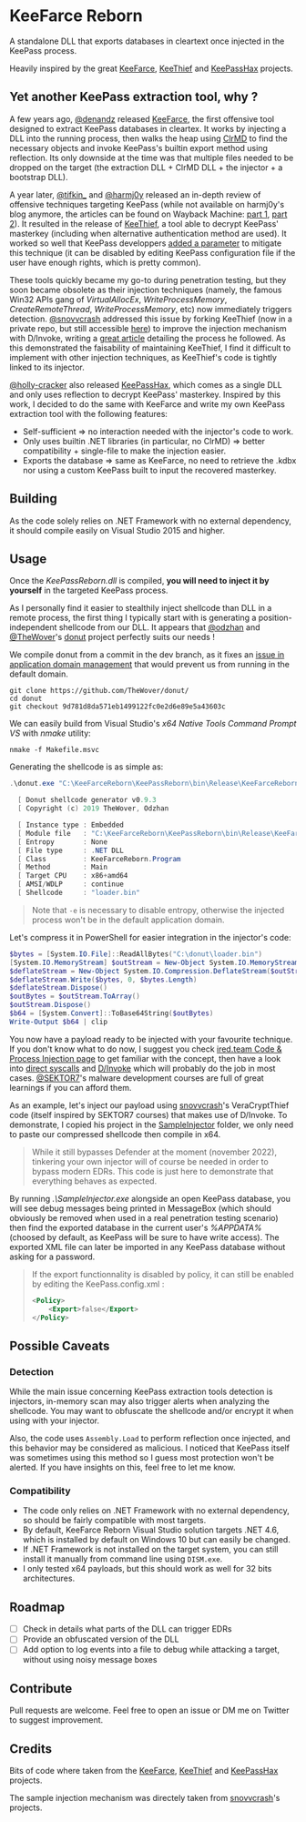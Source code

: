 # KeeFarce Reborn

A standalone DLL that exports databases in cleartext once injected in the KeePass process. 

Heavily inspired by the great [KeeFarce](https://github.com/denandz/KeeFarce), [KeeThief](https://github.com/GhostPack/KeeThief) and [KeePassHax](https://github.com/HoLLy-HaCKeR/KeePassHax) projects.

## Yet another KeePass extraction tool, why ?

A few years ago, [@denandz](https://github.com/denandz) released [KeeFarce](https://github.com/denandz/KeeFarce), the first offensive tool designed to extract KeePass databases in cleartex. It works by injecting a DLL into the running process, then walks the heap using [ClrMD](https://github.com/microsoft/clrmd) to find the necessary objects and invoke KeePass's builtin export method using reflection. Its only downside at the time was that multiple files needed to be dropped on the target (the extraction DLL + ClrMD DLL + the injector + a bootstrap DLL).

A year later, [@tifkin_](https://twitter.com/tifkin_) and [@harmj0y](https://twitter.com/harmj0y) released an in-depth review of offensive techniques targeting KeePass (while not available on harmj0y's blog anymore, the articles can be found on Wayback Machine: [part 1](https://web.archive.org/web/20220123003835/http://www.harmj0y.net/blog/redteaming/a-case-study-in-attacking-keepass/), [part 2](https://web.archive.org/web/20220122225230/http://www.harmj0y.net/blog/redteaming/keethief-a-case-study-in-attacking-keepass-part-2/)). It resulted in the release of [KeeThief](https://github.com/GhostPack/KeeThief), a tool able to decrypt KeePass' masterkey (including when alternative authentication method are used). It worked so well that KeePass developpers [added a parameter](https://sourceforge.net/p/keepass/discussion/329220/thread/62b0b650/) to mitigate this technique (it can be disabled by editing KeePass configuration file if the user have enough rights, which is pretty common).

These tools quickly became my go-to during penetration testing, but they soon became obsolete as their injection techniques (namely, the famous Win32 APIs gang of *VirtualAllocEx*, *WriteProcessMemory*, *CreateRemoteThread*, *WriteProcessMemory*, etc) now immediately triggers detection. [@snovvcrash](https://twitter.com/snovvcrash) addressed this issue by forking KeeThief (now in a private repo, but still accessible [here](https://github.com/d3lb3/KeeThief)) to improve the injection mechanism with D/Invoke, writing a [great article](https://hackmag.com/coding/keethief/) detailing the process he followed. As this demonstrated the faisability of maintaining KeeThief, I find it difficult to implement with other injection techniques, as KeeThief's code is tightly linked to its injector.

[@holly-cracker](https://github.com/holly-hacker) also released [KeePassHax](https://github.com/HoLLy-HaCKeR/KeePassHax), which comes as a single DLL and only uses reflection to decrypt KeePass' masterkey. Inspired by this work, I decided to do the same with KeeFarce and write my own KeePass extraction tool with the following features:

- Self-sufficient ⇒ no interaction needed with the injector's code to work.
- Only uses builtin .NET libraries (in particular, no ClrMD) ⇒ better compatibility + single-file to make the injection easier.
- Exports the database ⇒ same as KeeFarce, no need to retrieve the .kdbx nor using a custom KeePass built to input the recovered masterkey.

## Building

As the code solely relies on .NET Framework with no external dependency, it should compile easily on Visual Studio 2015 and higher.

## Usage

Once the *KeePassReborn.dll* is compiled, **you will need to inject it by yourself** in the targeted KeePass process.

As I personally find it easier to stealthily inject shellcode than DLL in a remote process, the first thing I typically start with is generating a position-independent shellcode from our DLL. It appears that [@odzhan](https://twitter.com/modexpblog?lang=fr) and [@TheWover](https://twitter.com/thewover)'s [donut](https://github.com/TheWover/donut) project perfectly suits our needs !

We compile donut from a commit in the dev branch, as it fixes an [issue in application domain management](https://github.com/TheWover/donut/issues/44) that would prevent us from running in the default domain.

```
git clone https://github.com/TheWover/donut/
cd donut
git checkout 9d781d8da571eb1499122fc0e2d6e89e5a43603c
```

We can easily build from Visual Studio's *x64 Native Tools Command Prompt VS* with *nmake* utility:

```
nmake -f Makefile.msvc
```

Generating the shellcode is as simple as:

```powershell
.\donut.exe "C:\KeeFarceReborn\KeePassReborn\bin\Release\KeeFarceReborn.dll" -c KeeFarceReborn.Program -m Main -e 1

  [ Donut shellcode generator v0.9.3
  [ Copyright (c) 2019 TheWover, Odzhan

  [ Instance type : Embedded
  [ Module file   : "C:\KeeFarceReborn\KeePassReborn\bin\Release\KeeFarceReborn.dll"
  [ Entropy       : None
  [ File type     : .NET DLL
  [ Class         : KeeFarceReborn.Program
  [ Method        : Main
  [ Target CPU    : x86+amd64
  [ AMSI/WDLP     : continue
  [ Shellcode     : "loader.bin"
```

> Note that `-e` is necessary to disable entropy, otherwise the injected process won't be in the default application domain.

Let's compress it in PowerShell for easier integration in the injector's code:

```powershell
$bytes = [System.IO.File]::ReadAllBytes("C:\donut\loader.bin")
[System.IO.MemoryStream] $outStream = New-Object System.IO.MemoryStream
$deflateStream = New-Object System.IO.Compression.DeflateStream($outStream, [System.IO.Compression.CompressionLevel]::Optimal)
$deflateStream.Write($bytes, 0, $bytes.Length)
$deflateStream.Dispose()
$outBytes = $outStream.ToArray()
$outStream.Dispose()
$b64 = [System.Convert]::ToBase64String($outBytes)
Write-Output $b64 | clip
```

You now have a payload ready to be injected with your favourite technique. If you don't know what to do now, I suggest you check [ired.team Code & Process Injection page](https://www.ired.team/offensive-security/code-injection-process-injection) to get familiar with the concept, then have a look into [direct syscalls](https://jhalon.github.io/utilizing-syscalls-in-csharp-2/) and [D/Invoke](https://thewover.github.io/Dynamic-Invoke/) which will probably do the job in most cases. [@SEKTOR7](https://institute.sektor7.net/)'s malware development courses are full of great learnings if you can afford them. 

As an example, let's inject our payload using [snovvcrash](https://twitter.com/snovvcrash)'s VeraCryptThief code (itself inspired by  SEKTOR7 courses) that makes use of D/Invoke. To demonstrate, I copied his project in the [SampleInjector](https://github.com/d3lb3/KeeFarceReborn/tree/main/SampleInjector) folder, we only need to paste our compressed shellcode then compile in x64.

> While it still bypasses Defender at the moment (november 2022), tinkering your own injector will of course be needed in order to bypass modern EDRs. This code is just here to demonstrate that everything behaves as expected.

By running *.\SampleInjector.exe* alongside an open KeePass database, you will see debug messages being printed in MessageBox (which should obviously be removed when used in a real penetration testing scenario) then find the exported database in the current user's *%APPDATA%* (choosed by default, as KeePass will be sure to have write access). The exported XML file can later be imported in any KeePass database without asking for a password.

>  If the export functionnality is disabled by policy, it can still be enabled by editing the KeePass.config.xml :
>
> ```xml
> <Policy>
>     <Export>false</Export>
> </Policy>
> ```

## Possible Caveats

### Detection

While the main issue concerning KeePass extraction tools detection is injectors, in-memory scan may also trigger alerts when analyzing the shellcode. You may want to obfuscate the shellcode and/or encrypt it when using with your injector.

Also, the code uses `Assembly.Load` to perform reflection once injected, and this behavior may be considered as malicious. I noticed that KeePass itself was sometimes using this method so I guess most protection won't be alerted. If you have insights on this, feel free to let me know.

### Compatibility

- The code only relies on .NET Framework with no external dependency, so should be fairly compatible with most targets.
- By default, KeeFarce Reborn Visual Studio solution targets .NET 4.6, which is installed by default on Windows 10 but can easily be changed.
- If .NET Framework is not installed on the target system, you can still install it manually from command line using `DISM.exe`.
- I only tested x64 payloads, but this should work as well for 32 bits architectures.

## Roadmap

- [ ] Check in details what parts of the DLL can trigger EDRs
- [ ] Provide an obfuscated version of the DLL
- [ ] Add option to log events into a file to debug while attacking a target, without using noisy message boxes

## Contribute

Pull requests are welcome. Feel free to open an issue or DM me on Twitter to suggest improvement.

## Credits

Bits of code where taken from the [KeeFarce](https://github.com/denandz/KeeFarce), [KeeThief](https://github.com/GhostPack/KeeThief) and [KeePassHax](https://github.com/HoLLy-HaCKeR/KeePassHax) projects. 

The sample injection mechanism was directely taken from [snovvcrash](https://twitter.com/snovvcrash)'s projects.
